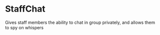 # StaffChat
Gives staff members the ability to chat in group privately, and allows them to spy on whispers
